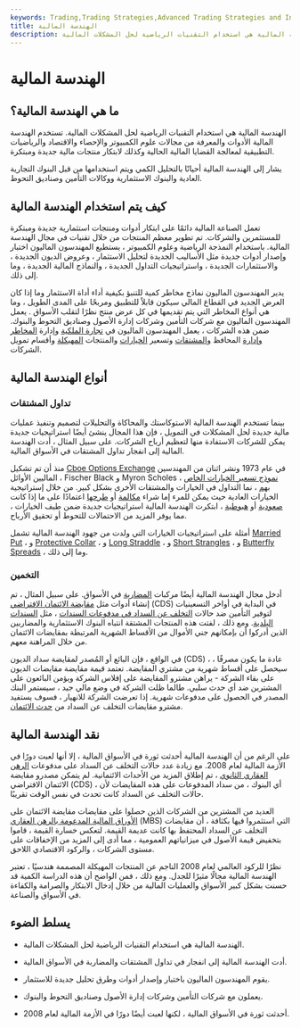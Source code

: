 ```yaml
---
keywords: Trading,Trading Strategies,Advanced Trading Strategies and Instruments,Advanced Strategies and Instruments
title: الهندسة المالية
description: الهندسة المالية هي استخدام التقنيات الرياضية لحل المشكلات المالية.
---
```


# الهندسة المالية
## ما هي الهندسة المالية؟

الهندسة المالية هي استخدام التقنيات الرياضية لحل المشكلات المالية. تستخدم الهندسة المالية الأدوات والمعرفة من مجالات علوم الكمبيوتر والإحصاء والاقتصاد والرياضيات التطبيقية لمعالجة القضايا المالية الحالية وكذلك لابتكار منتجات مالية جديدة ومبتكرة.

يشار إلى الهندسة المالية أحيانًا بالتحليل الكمي ويتم استخدامها من قبل البنوك التجارية العادية والبنوك الاستثمارية ووكالات التأمين وصناديق التحوط.

## كيف يتم استخدام الهندسة المالية

تعمل الصناعة المالية دائمًا على ابتكار أدوات ومنتجات استثمارية جديدة ومبتكرة للمستثمرين والشركات. تم تطوير معظم المنتجات من خلال تقنيات في مجال الهندسة المالية. باستخدام النمذجة الرياضية وعلوم الكمبيوتر ، يستطيع المهندسون الماليون اختبار وإصدار أدوات جديدة مثل الأساليب الجديدة لتحليل الاستثمار ، وعروض الديون الجديدة ، والاستثمارات الجديدة ، واستراتيجيات التداول الجديدة ، والنماذج المالية الجديدة ، وما إلى ذلك.

يدير المهندسون الماليون نماذج مخاطر كمية للتنبؤ بكيفية أداء أداة الاستثمار وما إذا كان العرض الجديد في القطاع المالي سيكون قابلاً للتطبيق ومربحًا على المدى الطويل ، وما هي أنواع المخاطر التي يتم تقديمها في كل عرض منتج نظرًا لتقلب الأسواق . يعمل المهندسون الماليون مع شركات التأمين وشركات إدارة الأصول وصناديق التحوط والبنوك. ضمن هذه الشركات ، يعمل المهندسون الماليون في [تجارة الملكية](/proprietarytrading) وإدارة [المخاطر وإدارة](/riskmanagement) المحافظ [والمشتقات](/portfoliomanagement) وتسعير [الخيارات](/optionpricingtheory) والمنتجات [المهيكلة](/structured_investment_products) وأقسام تمويل الشركات.

## أنواع الهندسة المالية

### تداول المشتقات

بينما تستخدم الهندسة المالية الاستوكاستك والمحاكاة والتحليلات لتصميم وتنفيذ عمليات مالية جديدة لحل المشكلات في التمويل ، فإن هذا المجال ينشئ أيضًا استراتيجيات جديدة يمكن للشركات الاستفادة منها لتعظيم أرباح الشركات. على سبيل المثال ، أدت الهندسة المالية إلى انفجار تداول المشتقات في الأسواق المالية.

منذ أن تم تشكيل [Cboe Options Exchange](/cboe) في عام 1973 ونشر اثنان من المهندسين الماليين الأوائل ، Fischer Black و Myron Scholes ، [نموذج تسعير الخيارات الخاص بهم](/blackscholes) ، نما التداول في الخيارات والمشتقات الأخرى بشكل كبير. من خلال إستراتيجية الخيارات العادية حيث يمكن للمرء إما شراء [مكالمة](/calloption) أو [طرحها](/putoption) اعتمادًا على ما إذا كانت [صعودية](/bull) أو [هبوطية](/bear) ، ابتكرت الهندسة المالية استراتيجيات جديدة ضمن طيف الخيارات ، مما يوفر المزيد من الاحتمالات للتحوط أو تحقيق الأرباح.

أمثلة على استراتيجيات الخيارات التي ولدت من جهود الهندسة المالية تشمل [Married Put](/marriedput) ، و [Protective Collar](/collar) ، و [Long Straddle](/longstraddle) ، و [Short Strangles](/strangle) ، و [Butterfly Spreads](/butterflyspread) ، وما إلى ذلك.

### التخمين

أدخل مجال الهندسة المالية أيضًا مركبات [المضاربة](/speculation) في الأسواق. على سبيل المثال ، تم إنشاء أدوات مثل [مقايضة الائتمان الافتراضي](/creditdefaultswap) (CDS) في البداية في أواخر التسعينيات لتوفير التأمين ضد حالات [التخلف عن السداد في مدفوعات السندات](/defaultrisk) ، مثل [السندات البلدية](/municipalbond). ومع ذلك ، لفتت هذه المنتجات المشتقة انتباه البنوك الاستثمارية والمضاربين الذين أدركوا أن بإمكانهم جني الأموال من الأقساط الشهرية المرتبطة بمقايضات الائتمان من خلال المراهنة معهم.

في الواقع ، فإن البائع أو المُصدر لمقايضة سداد الديون (CDS) ، عادة ما يكون مصرفًا ، سيحصل على أقساط شهرية من مشتري المقايضة. تعتمد قيمة مقايضة مقايضات الديون على بقاء الشركة - يراهن مشترو المقايضة على إفلاس الشركة ويؤمن البائعون على المشترين ضد أي حدث سلبي. طالما ظلت الشركة في وضع مالي جيد ، سيستمر البنك المصدر في الحصول على مدفوعات شهرية. إذا تعرضت الشركة للانهيار ، فسوف يستفيد مشترو مقايضات التخلف عن السداد من [حدث الائتمان](/credit-event).

## نقد الهندسة المالية

على الرغم من أن الهندسة المالية أحدثت ثورة في الأسواق المالية ، إلا أنها لعبت دورًا في الأزمة المالية لعام 2008. مع زيادة عدد حالات التخلف عن السداد على مدفوعات [الرهن العقاري الثانوي](/subprime_mortgage) ، تم إطلاق المزيد من الأحداث الائتمانية. لم يتمكن مصدرو مقايضة الائتمان الافتراضي (CDS) ، أي البنوك ، من سداد المدفوعات على هذه المقايضات لأن حالات التخلف عن السداد كانت تحدث في نفس الوقت تقريبًا.

العديد من المشترين من الشركات الذين حصلوا على مقايضات مقايضة الائتمان على [الأوراق المالية المدعومة بالرهن العقاري](/mbs) (MBS) التي استثمروا فيها بكثافة ، أن مقايضات التخلف عن السداد المحتفظ بها كانت عديمة القيمة. لتعكس خسارة القيمة ، قاموا بتخفيض قيمة الأصول في ميزانياتهم العمومية ، مما أدى إلى المزيد من الإخفاقات على مستوى الشركات ، والركود الاقتصادي اللاحق.

نظرًا للركود العالمي لعام 2008 الناجم عن المنتجات المهيكلة المصممة هندسيًا ، تعتبر الهندسة المالية مجالًا مثيرًا للجدل. ومع ذلك ، فمن الواضح أن هذه الدراسة الكمية قد حسنت بشكل كبير الأسواق والعمليات المالية من خلال إدخال الابتكار والصرامة والكفاءة في الأسواق والصناعة.

## يسلط الضوء

- الهندسة المالية هي استخدام التقنيات الرياضية لحل المشكلات المالية.

- أدت الهندسة المالية إلى انفجار في تداول المشتقات والمضاربة في الأسواق المالية.

- يقوم المهندسون الماليون باختبار وإصدار أدوات وطرق تحليل جديدة للاستثمار.

- يعملون مع شركات التأمين وشركات إدارة الأصول وصناديق التحوط والبنوك.

- أحدثت ثورة في الأسواق المالية ، لكنها لعبت أيضًا دورًا في الأزمة المالية لعام 2008.

